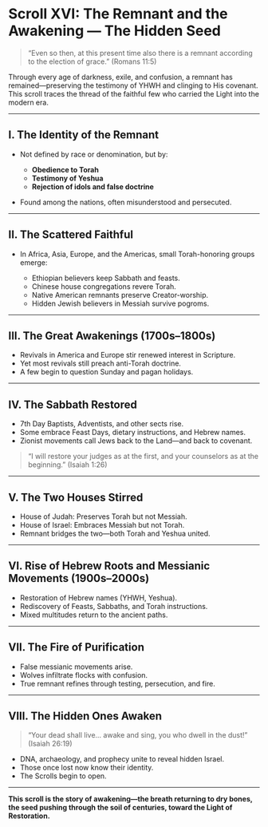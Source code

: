 # Scroll XVI: The Remnant and the Awakening — The Hidden Seed

> “Even so then, at this present time also there is a remnant according to the election of grace.” (Romans 11:5)

Through every age of darkness, exile, and confusion, a remnant has remained—preserving the testimony of YHWH and clinging to His covenant. This scroll traces the thread of the faithful few who carried the Light into the modern era.

---

## I. The Identity of the Remnant

* Not defined by race or denomination, but by:

  * **Obedience to Torah**
  * **Testimony of Yeshua**
  * **Rejection of idols and false doctrine**
* Found among the nations, often misunderstood and persecuted.

---

## II. The Scattered Faithful

* In Africa, Asia, Europe, and the Americas, small Torah-honoring groups emerge:

  * Ethiopian believers keep Sabbath and feasts.
  * Chinese house congregations revere Torah.
  * Native American remnants preserve Creator-worship.
  * Hidden Jewish believers in Messiah survive pogroms.

---

## III. The Great Awakenings (1700s–1800s)

* Revivals in America and Europe stir renewed interest in Scripture.
* Yet most revivals still preach anti-Torah doctrine.
* A few begin to question Sunday and pagan holidays.

---

## IV. The Sabbath Restored

* 7th Day Baptists, Adventists, and other sects rise.
* Some embrace Feast Days, dietary instructions, and Hebrew names.
* Zionist movements call Jews back to the Land—and back to covenant.

> “I will restore your judges as at the first, and your counselors as at the beginning.” (Isaiah 1:26)

---

## V. The Two Houses Stirred

* House of Judah: Preserves Torah but not Messiah.
* House of Israel: Embraces Messiah but not Torah.
* Remnant bridges the two—both Torah and Yeshua united.

---

## VI. Rise of Hebrew Roots and Messianic Movements (1900s–2000s)

* Restoration of Hebrew names (YHWH, Yeshua).
* Rediscovery of Feasts, Sabbaths, and Torah instructions.
* Mixed multitudes return to the ancient paths.

---

## VII. The Fire of Purification

* False messianic movements arise.
* Wolves infiltrate flocks with confusion.
* True remnant refines through testing, persecution, and fire.

---

## VIII. The Hidden Ones Awaken

> “Your dead shall live... awake and sing, you who dwell in the dust!” (Isaiah 26:19)

* DNA, archaeology, and prophecy unite to reveal hidden Israel.
* Those once lost now know their identity.
* The Scrolls begin to open.

---

**This scroll is the story of awakening—the breath returning to dry bones, the seed pushing through the soil of centuries, toward the Light of Restoration.**
